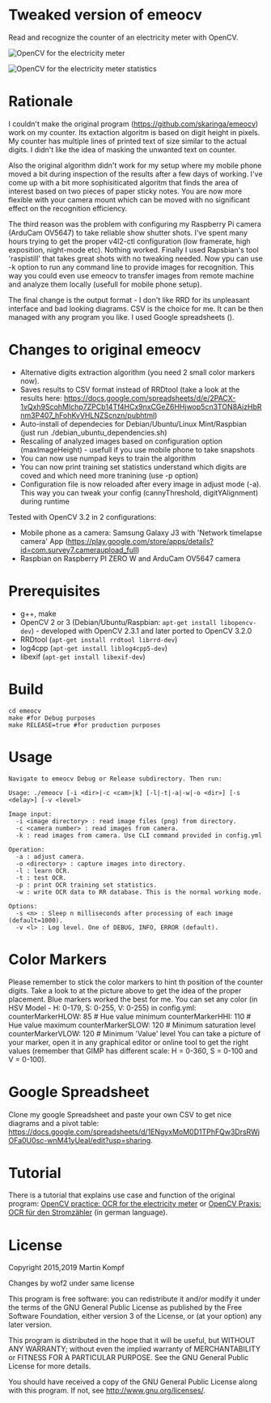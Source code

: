 Tweaked version of 
emeocv
======

Read and recognize the counter of an electricity meter with OpenCV.

![OpenCV for the electricity meter](https://github.com/wof2/emeocv/blob/master/emeocv.png)

![OpenCV for the electricity meter statistics](https://github.com/wof2/emeocv/blob/master/emeocv2.png)

Rationale 
=============
I couldn't make the original program (https://github.com/skaringa/emeocv) work on my counter. Its extaction algoritm is based on digit height in pixels. My counter has multiple lines of printed text of size similar to the actual digits. I didn't like the idea of masking the unwanted text on counter. 

Also the original algorithm didn't work for my setup where my mobile phone moved a bit during inspection of the results after a few days of working. I've come up with a bit more sophisiticated algoritm that finds the area of interest based on two pieces of paper sticky notes. You are now more flexible with your camera mount which can be moved with no significant effect on the recognition efficiency.

The third reason was the problem with configuring my Raspberry Pi camera (ArduCam OV5647) to take reliable show shutter shots. I've spent many hours trying to get the proper v4l2-ctl configuration (low framerate, high exposition, night-mode etc). Nothing worked. Finally I used Rapsbian's tool 'raspistill' that takes great shots with no tweaking needed. Now ypu can use -k option to run any command line to provide images for recognition. This way you could even use emeocv to transfer images from remote machine and analyze them locally (usefull for mobile phone setup).

The final change is the output format - I don't like RRD for its unpleasant interface and bad looking diagrams. CSV is the choice  for me. It can be then managed with any program you like. I used Google spreadsheets ().


Changes to original emeocv
=============
* Alternative digits extraction algorithm (you need 2 small color markers now). 
* Saves results to CSV format instead of RRDtool (take a look at the results here: https://docs.google.com/spreadsheets/d/e/2PACX-1vQxh9ScohMIchp7ZPCb14Tf4HCx9nxCGeZ6HHjwop5cn3TON8AjzHbRnm3P407_hFohKvVHLNZScnzn/pubhtml)
* Auto-install of dependecies for Debian/Ubuntu/Linux Mint/Raspbian (just run ./debian_ubuntu_dependencies.sh)
* Rescaling of analyzed images based on configuration option (maxImageHeight) - usefull if you use mobile phone to take snapshots
* You can now use numpad keys to train the algorithm
* You can now print training set statistics understand which digits are coved and which need more tranining (use -p option)
* Configuration file is now reloaded after every image in adjust mode (-a). This way you can tweak your config (cannyThreshold, digitYAlignment) during runtime

Tested with OpenCV 3.2 in 2 configurations:
* Mobile phone as a camera: Samsung Galaxy J3 with 'Network timelapse camera' App (https://play.google.com/store/apps/details?id=com.survey7.cameraupload_full)
* Raspbian on Raspberry PI ZERO W and ArduCam OV5647 camera 

Prerequisites
=============

* g++, make
* OpenCV 2 or 3 (Debian/Ubuntu/Raspbian: `apt-get install libopencv-dev`) - developed with OpenCV 2.3.1 and later ported to OpenCV 3.2.0
* RRDtool (`apt-get install rrdtool librrd-dev`)
* log4cpp (`apt-get install liblog4cpp5-dev`)
* libexif (`apt-get install libexif-dev`)


Build
=====

    cd emeocv
    make #for Debug purposes    
    make RELEASE=true #for production purposes
    
Usage
=====
    Navigate to emeocv Debug or Release subdirectory. Then run:

    Usage: ./emeocv [-i <dir>|-c <cam>|k] [-l|-t|-a|-w|-o <dir>] [-s <delay>] [-v <level>

    Image input:
      -i <image directory> : read image files (png) from directory.
      -c <camera number> : read images from camera.
      -k : read images from camera. Use CLI command provided in config.yml

    Operation:
      -a : adjust camera.
      -o <directory> : capture images into directory.
      -l : learn OCR.
      -t : test OCR.
      -p : print OCR training set statistics.
      -w : write OCR data to RR database. This is the normal working mode.

    Options:
      -s <n> : Sleep n milliseconds after processing of each image (default=1000).
      -v <l> : Log level. One of DEBUG, INFO, ERROR (default).
  
    
Color Markers
=====  
Please remember to stick the color markers to hint th position of the counter digits. Take a look to at the picture above to get the idea of the proper placement. Blue markers worked the best for me. You can set any color (in HSV Model - H: 0-179, S: 0-255, V: 0-255) in config.yml:
    counterMarkerHLOW: 85 # Hue value minimum
    counterMarkerHHI: 110 # Hue value maximum
    counterMarkerSLOW: 120 # Minimum saturation level
    counterMarkerVLOW: 120 # Minimum 'Value' level
You can take a picture of your marker, open it in any graphical editor or online tool to get the right values (remember that GIMP has different scale: H = 0-360, S = 0-100 and V = 0-100). 

Google Spreadsheet
=====  
Clone my google Spreadsheet and paste your own CSV to get nice diagrams and a pivot table: https://docs.google.com/spreadsheets/d/1ENgyxMoM0D1TPhFQw3DrsRWjOFa0U0sc-wnM41yUeaI/edit?usp=sharing.


Tutorial
=====  
There is a tutorial that explains use case and function of the original program:
[OpenCV practice: OCR for the electricity meter](https://www.mkompf.com/cplus/emeocv.html) or
[OpenCV Praxis: OCR für den Stromzähler](https://www.kompf.de/cplus/emeocv.html) (in german language).


License
=======
Copyright 2015,2019 Martin Kompf

Changes by wof2 under same license

This program is free software: you can redistribute it and/or modify
it under the terms of the GNU General Public License as published by
the Free Software Foundation, either version 3 of the License, or
(at your option) any later version.

This program is distributed in the hope that it will be useful,
but WITHOUT ANY WARRANTY; without even the implied warranty of
MERCHANTABILITY or FITNESS FOR A PARTICULAR PURPOSE.  See the
GNU General Public License for more details.

You should have received a copy of the GNU General Public License
along with this program.  If not, see <http://www.gnu.org/licenses/>.
